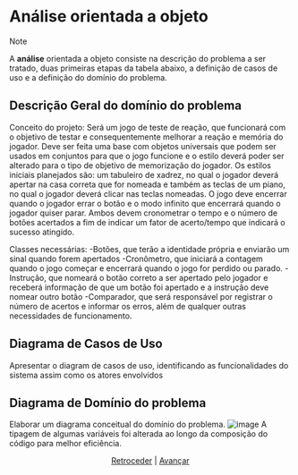 # Análise orientada a objeto
> [!NOTE]
> <p>A <strong>análise</strong> orientada a objeto consiste na descrição do problema a ser tratado, duas primeiras etapas da tabela abaixo, a definição de casos de uso e a definição do domínio do problema.</p>


## Descrição Geral do domínio do problema

Conceito do projeto: Será um jogo de teste de reação, que funcionará com o objetivo de testar e consequentemente melhorar a reação e memória do jogador. Deve ser feita uma base com objetos universais que podem ser usados em conjuntos para que o jogo funcione e o estilo deverá poder ser alterado para o tipo de objetivo de memorização do jogador. Os estilos iniciais planejados são: um tabuleiro de xadrez, no qual o jogador deverá apertar na casa correta que for nomeada e também as teclas de um piano, no qual o jogador deverá clicar nas teclas nomeadas. O jogo deve encerrar quando o jogador errar o botão e o modo infinito que encerrará quando o jogador quiser parar. Ambos devem cronometrar o tempo e o número de botões acertados a fim de indicar um fator de acerto/tempo que indicará o sucesso atingido.

Classes necessárias:
-Botões, que terão a identidade própria e enviarão um sinal quando forem apertados
-Cronômetro, que iniciará a contagem quando o jogo começar e encerrará quando o jogo for perdido ou parado.
-Instrução, que nomeará o botão correto a ser apertado pelo jogador e receberá informação de que um botão foi apertado e a instrução deve nomear outro botão
-Comparador, que será responsável por registrar o número de acertos e informar os erros, além de qualquer outras necessidades de funcionamento.


## Diagrama de Casos de Uso

Apresentar o diagram de casos de uso, identificando as funcionalidades do sistema assim como os atores envolvidos
 
## Diagrama de Domínio do problema

Elaborar um diagrama conceitual do domínio do problema.
![image](https://github.com/user-attachments/assets/f6b10589-36e0-4a54-bbf8-aad7d0eb8e70)
A tipagem de algumas variáveis foi alterada ao longo da composição do código para melhor eficiência.


<div align="center">

[Retroceder](README.md) | [Avançar](projeto.md)

</div>
